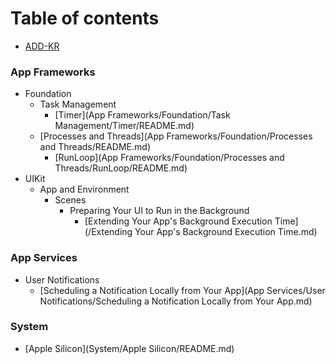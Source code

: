 # Table of contents

* [ADD-KR](README.md)



### App Frameworks

- Foundation
  - Task Management
    - [Timer](App Frameworks/Foundation/Task Management/Timer/README.md)
  - [Processes and Threads](App Frameworks/Foundation/Processes and Threads/README.md)
    - [RunLoop](App Frameworks/Foundation/Processes and Threads/RunLoop/README.md)
- UIKit
  - App and Environment
    - Scenes
      - Preparing Your UI to Run in the Background
        - [Extending Your App's Background Execution Time](/Extending Your App's Background Execution Time.md)

### App Services

- User Notifications
  - [Scheduling a Notification Locally from Your App](App Services/User Notifications/Scheduling a Notification Locally from Your App.md)

### System

- [Apple Silicon](System/Apple Silicon/README.md)

